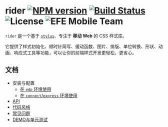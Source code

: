 rider [![NPM version](https://img.shields.io/npm/v/rider.svg?style=flat-square)](https://npmjs.org/package/rider) [![Build Status](https://img.shields.io/travis/ecomfe/rider.svg?style=flat-square)](https://travis-ci.org/ecomfe/rider) ![License](https://img.shields.io/npm/l/rider.svg?style=flat-square) ![EFE Mobile Team](https://img.shields.io/badge/EFE-Mobile_Team-blue.svg?style=flat-square)
===

`rider` 是一个基于 [`stylus`](https://github.com/LearnBoost/stylus)、专注于 **移动 Web** 的 CSS 样式库。

它提供了样式初始化、顺时针简写、缓动函数、图片、排版、单位转换、形状、动画、响应式工具等功能，可以让你的前端样式开发更轻松、更省心。

## 文档

+ 安装与配置
    + [在 `edp` 环境使用](https://github.com/ecomfe/edp-provider-rider)
    + [在 `connect`/`express` 环境使用](./doc/connect.md)
+ [API](./doc/api.md)
+ [代码风格](./doc/code-style.md)
+ [常见问题](./doc/faq.md)
+ [DEMO与单元测试](./doc/demo-and-ut.md)
